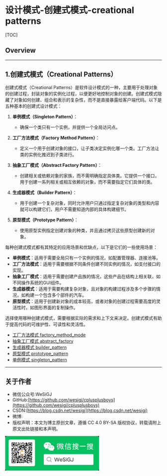 # 设计模式-创建式模式-creational patterns

[TOC]

## Overview

---

## 1.创建式模式（Creational Patterns）

创建式模式（Creational Patterns）是软件设计模式的一种，主要用于处理对象的创建过程，封装对象的实例化过程，以便更好地控制对象的创建。创建式模式隐藏了对象如何创建、组合和表示的复杂性，而不是直接暴露给客户端代码。以下是五种基本的创建式设计模式：

1. **单例模式（Singleton Pattern）**：
   - 确保一个类只有一个实例，并提供一个全局访问点。

2. **工厂方法模式（Factory Method Pattern）**：
   - 定义一个用于创建对象的接口，让子类决定实例化哪一个类。工厂方法让类的实例化推迟到子类进行。

3. **抽象工厂模式（Abstract Factory Pattern）**：
   - 创建相关或依赖对象的家族，而不需明确指定具体类。它提供一个接口，用于创建一系列相关或相互依赖的对象，而不需要指定它们具体的类。

4. **生成器模式（Builder Pattern）**：
   - 用于创建一个复杂对象，同时允许用户只通过指定复杂对象的类型和内容就可以构建它们，用户不需要知道内部的具体构建细节。

5. **原型模式（Prototype Pattern）**：
   - 使用原型实例指定创建对象的种类，并且通过拷贝这些原型创建新的对象。

每种创建式模式都有其特定的应用场景和优缺点，以下是它们的一些使用场景：

- **单例模式**：适用于需要全局只有一个实例的情况，如配置管理器、连接池等。
- **工厂方法模式**：适用于需要根据不同条件创建不同实例的情况，如支付接口的实现。
- **抽象工厂模式**：适用于需要创建产品族的情况，这些产品在结构上相关联，如不同操作系统的GUI组件。
- **生成器模式**：适用于需要构建复杂对象，且对象的构建过程涉及多个步骤的情况，如构建一个包含多个部件的汽车。
- **原型模式**：适用于创建新对象的成本较高，或者对象的创建过程需要高度的灵活性时，如图形界面的复制操作。

选择使用哪种创建式模式，需要根据实际的需求和上下文来决定。创建式模式有助于提高代码的可维护性、可读性和灵活性。

- [工厂方法模式 factory_method_mode](./factory_method_mode/README.md)
- [抽象工厂模式 abstract_factory](./abstract_factory/README.md)
- [生成器模式 builder_pattern](./builder_pattern/README.md)
- [原型模式 prototype_pattern](./prototype_pattern/README.md)
- [单例模式 singleton_pattern](./singleton_pattern/README.md)

---

## 关于作者

- 微信公众号:WeSiGJ
- GitHub:[https://github.com/wesigj/cplusplusboys](https://github.com/wesigj/cplusplusboys)
- CSDN:[https://blog.csdn.net/wesigj](https://blog.csdn.net/wesigj)
- 微博:
- 版权声明：本文为博主原创文章，遵循 CC 4.0 BY-SA 版权协议，转载请附上原文出处链接和本声明。

<img src=/./img/wechat.jpg width=60% />
